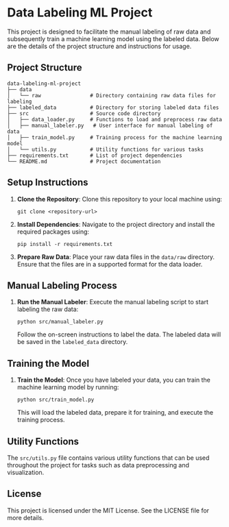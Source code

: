 # Data Labeling ML Project

This project is designed to facilitate the manual labeling of raw data and subsequently train a machine learning model using the labeled data. Below are the details of the project structure and instructions for usage.

## Project Structure

```
data-labeling-ml-project
├── data
│   └── raw                # Directory containing raw data files for labeling
├── labeled_data           # Directory for storing labeled data files
├── src                    # Source code directory
│   ├── data_loader.py     # Functions to load and preprocess raw data
│   ├── manual_labeler.py   # User interface for manual labeling of data
│   ├── train_model.py     # Training process for the machine learning model
│   └── utils.py           # Utility functions for various tasks
├── requirements.txt       # List of project dependencies
└── README.md              # Project documentation
```

## Setup Instructions

1. **Clone the Repository**: 
   Clone this repository to your local machine using:
   ```
   git clone <repository-url>
   ```

2. **Install Dependencies**: 
   Navigate to the project directory and install the required packages using:
   ```
   pip install -r requirements.txt
   ```

3. **Prepare Raw Data**: 
   Place your raw data files in the `data/raw` directory. Ensure that the files are in a supported format for the data loader.

## Manual Labeling Process

1. **Run the Manual Labeler**: 
   Execute the manual labeling script to start labeling the raw data:
   ```
   python src/manual_labeler.py
   ```
   Follow the on-screen instructions to label the data. The labeled data will be saved in the `labeled_data` directory.

## Training the Model

1. **Train the Model**: 
   Once you have labeled your data, you can train the machine learning model by running:
   ```
   python src/train_model.py
   ```
   This will load the labeled data, prepare it for training, and execute the training process.

## Utility Functions

The `src/utils.py` file contains various utility functions that can be used throughout the project for tasks such as data preprocessing and visualization.


## License

This project is licensed under the MIT License. See the LICENSE file for more details.